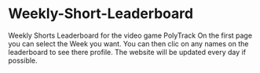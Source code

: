 # Weekly-Short-Leaderboard
Weekly Shorts Leaderboard for the video game PolyTrack
On the first page you can select the Week you want.
You can then clic on any names on the leaderboard to see there profile.
The website will be updated every day if possible.

